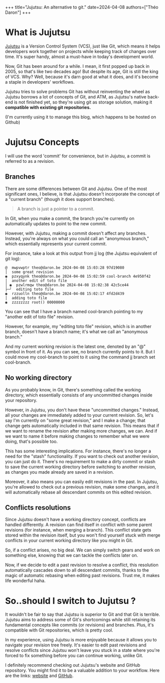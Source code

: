 +++
title="Jujutsu: An alternative to git."
date=2024-04-08
authors=["Théo Daron"]
+++

# What is Jujutsu

[Jujutsu](https://martinvonz.github.io/jj/latest) is a Version Control System (VCS), just like Git, which means it helps developers work together on projects while keeping track of changes over time. It's super handy, almost a must-have in today's development world.

Now, Git has been around for a while. I mean, it first popped up back in 2005, so that's like two decades ago! But despite its age, Git is still the king of VCS. Why? Well, because it's darn good at what it does, and it's become a staple in developers' workflows.

Jujutsu tries to solve problems Git has without reinventing the wheel as Jujutsu borrows a lot of concepts of Git, and ATM, as Jujutsu's native back-end is not finished yet, so they're using git as storage solution, making it **compatible with existing git repositories.**  

(I'm currently using it to manage this blog, which happens to be hosted on Github)

# Jujutsu Concepts
I will use the word 'commit' for convenience, but in Jujutsu, a commit is referred to as a revision.

## Branches

There are some differences between Git and Jujutsu. One of the most significant ones, I believe, is that Jujutsu doesn't incorporate the concept of a "current branch" (though it does support branches).

> A branch is just a pointer to a commit.

In Git, when you make a commit, the branch you're currently on automatically updates to point to the new commit.

However, with Jujutsu, making a commit doesn't affect any branches. Instead, you're always on what you could call an "anonymous branch," which essentially represents your current commit.

For instance, take a look at this output from jj log (the Jujutsu equivalent of git log):

```
@  mwpvwptr theo@daron.be 2024-04-08 15:03:28 97d19080
│  some great revision
◉  pzxyqynk theo@daron.be 2024-04-08 15:02:59 cool-branch 4e950f42
│  another edit of toto file
│ ◉  pzwlrmqw theo@daron.be 2024-04-08 15:02:38 42c5ce44
├─╯  editing toto file
◉  rzzuolln theo@daron.be 2024-04-08 15:02:17 4fd2d439
│  adding toto file
◉  zzzzzzzz root() 00000000

```

You can see that I have a branch named cool-branch pointing to my "another edit of toto file" revision.

However, for example, my "editing toto file" revision, which is in another branch, doesn't have a branch name; it's what we call an "anonymous branch."

And my current working revision is the latest one, denoted by an "@" symbol in front of it. As you can see, no branch currently points to it. But I could move my cool-branch to point to it using the command jj branch set cool-branch.

## No working directory

As you probably know, in Git, there's something called the working directory, which essentially consists of any uncommitted changes inside your repository.

However, in Jujutsu, you don't have these "uncommitted changes." Instead, all your changes are immediately added to your current revision. So, let's say I'm currently on "some great revision," and I make a change; that change gets automatically included in that same revision. This means that if we want to rename the revision after making more changes, we can. And if we want to name it before making changes to remember what we were doing, that's possible too.

This has some interesting implications. For instance, there's no longer a need for the "stash" functionality. If you want to check out another revision, you can just do it. There's no requirement to make a dirty commit or stash to save the current working directory before switching to another revision, as changes you made already are saved in a revision.

Moreover, it also means you can easily edit revisions in the past. In Jujutsu, you're allowed to check out a previous revision, make some changes, and it will automatically rebase all descendant commits on this edited revision.

## Conflicts resolutions

Since Jujutsu doesn't have a working directory concept, conflicts are handled differently. A revision can find itself in conflict with some parent revisions (for instance, when merging a branch). This conflict state gets stored within the revision itself, but you won't find yourself stuck with merge conflicts in your current working directory like you might in Git.

So, if a conflict arises, no big deal. We can simply switch gears and work on something else, knowing that we can tackle the conflicts later on.

Now, if we decide to edit a past revision to resolve a conflict, this resolution automatically cascades down to all descendant commits, thanks to the magic of automatic rebasing when editing past revisions. Trust me, it makes life wonderful haha. 

# So..should I switch to Jujutsu ?

It wouldn't be fair to say that Jujutsu is superior to Git and that Git is terrible. Jujutsu aims to address some of Git's shortcomings while still retaining its fundamental concepts like commits (or revisions) and branches. Plus, it's compatible with Git repositories, which is pretty cool.

In my experience, using Jujutsu is more enjoyable because it allows you to navigate your revision tree freely. It's easier to edit past revisions and resolve conflicts since Jujutsu won't leave you stuck in a state where you're forced to fix something before you can continue working, unlike Git.

I definitely recommend checking out Jujutsu's website and GitHub repository. You might find it to be a valuable addition to your workflow. Here are the links: [website](https://martinvonz.github.io/jj/latest) and [GitHub](https://github.com/martinvonz/jj).
